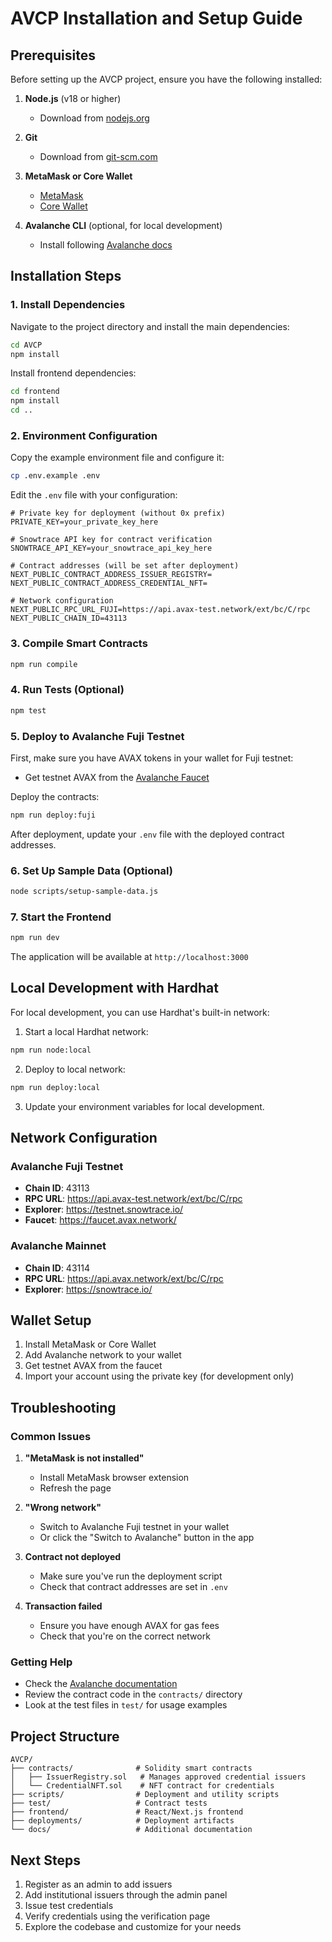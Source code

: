 # AVCP Installation and Setup Guide

## Prerequisites

Before setting up the AVCP project, ensure you have the following installed:

1. **Node.js** (v18 or higher)
   - Download from [nodejs.org](https://nodejs.org/)

2. **Git**
   - Download from [git-scm.com](https://git-scm.com/)

3. **MetaMask or Core Wallet**
   - [MetaMask](https://metamask.io/)
   - [Core Wallet](https://core.app/)

4. **Avalanche CLI** (optional, for local development)
   - Install following [Avalanche docs](https://docs.avax.network/tooling/cli-guides/install-avalanche-cli)

## Installation Steps

### 1. Install Dependencies

Navigate to the project directory and install the main dependencies:

```bash
cd AVCP
npm install
```

Install frontend dependencies:

```bash
cd frontend
npm install
cd ..
```

### 2. Environment Configuration

Copy the example environment file and configure it:

```bash
cp .env.example .env
```

Edit the `.env` file with your configuration:

```env
# Private key for deployment (without 0x prefix)
PRIVATE_KEY=your_private_key_here

# Snowtrace API key for contract verification
SNOWTRACE_API_KEY=your_snowtrace_api_key_here

# Contract addresses (will be set after deployment)
NEXT_PUBLIC_CONTRACT_ADDRESS_ISSUER_REGISTRY=
NEXT_PUBLIC_CONTRACT_ADDRESS_CREDENTIAL_NFT=

# Network configuration
NEXT_PUBLIC_RPC_URL_FUJI=https://api.avax-test.network/ext/bc/C/rpc
NEXT_PUBLIC_CHAIN_ID=43113
```

### 3. Compile Smart Contracts

```bash
npm run compile
```

### 4. Run Tests (Optional)

```bash
npm test
```

### 5. Deploy to Avalanche Fuji Testnet

First, make sure you have AVAX tokens in your wallet for Fuji testnet:
- Get testnet AVAX from the [Avalanche Faucet](https://faucet.avax.network/)

Deploy the contracts:

```bash
npm run deploy:fuji
```

After deployment, update your `.env` file with the deployed contract addresses.

### 6. Set Up Sample Data (Optional)

```bash
node scripts/setup-sample-data.js
```

### 7. Start the Frontend

```bash
npm run dev
```

The application will be available at `http://localhost:3000`

## Local Development with Hardhat

For local development, you can use Hardhat's built-in network:

1. Start a local Hardhat network:

```bash
npm run node:local
```

2. Deploy to local network:

```bash
npm run deploy:local
```

3. Update your environment variables for local development.

## Network Configuration

### Avalanche Fuji Testnet

- **Chain ID**: 43113
- **RPC URL**: https://api.avax-test.network/ext/bc/C/rpc
- **Explorer**: https://testnet.snowtrace.io/
- **Faucet**: https://faucet.avax.network/

### Avalanche Mainnet

- **Chain ID**: 43114
- **RPC URL**: https://api.avax.network/ext/bc/C/rpc
- **Explorer**: https://snowtrace.io/

## Wallet Setup

1. Install MetaMask or Core Wallet
2. Add Avalanche network to your wallet
3. Get testnet AVAX from the faucet
4. Import your account using the private key (for development only)

## Troubleshooting

### Common Issues

1. **"MetaMask is not installed"**
   - Install MetaMask browser extension
   - Refresh the page

2. **"Wrong network"**
   - Switch to Avalanche Fuji testnet in your wallet
   - Or click the "Switch to Avalanche" button in the app

3. **Contract not deployed**
   - Make sure you've run the deployment script
   - Check that contract addresses are set in `.env`

4. **Transaction failed**
   - Ensure you have enough AVAX for gas fees
   - Check that you're on the correct network

### Getting Help

- Check the [Avalanche documentation](https://docs.avax.network/)
- Review the contract code in the `contracts/` directory
- Look at the test files in `test/` for usage examples

## Project Structure

```
AVCP/
├── contracts/              # Solidity smart contracts
│   ├── IssuerRegistry.sol   # Manages approved credential issuers
│   └── CredentialNFT.sol    # NFT contract for credentials
├── scripts/                # Deployment and utility scripts
├── test/                   # Contract tests
├── frontend/               # React/Next.js frontend
├── deployments/            # Deployment artifacts
└── docs/                   # Additional documentation
```

## Next Steps

1. Register as an admin to add issuers
2. Add institutional issuers through the admin panel
3. Issue test credentials
4. Verify credentials using the verification page
5. Explore the codebase and customize for your needs
